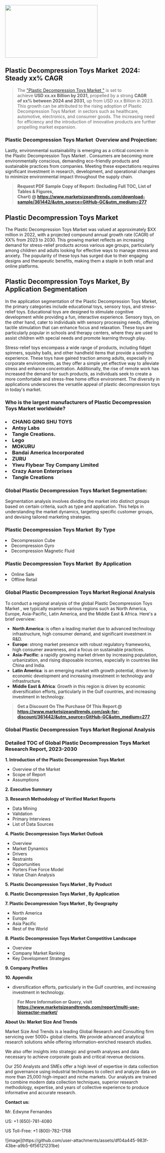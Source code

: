 <p><img class="alignnone size-medium wp-image-20088" src="https://ffe5etoiles.com/wp-content/uploads/2024/12/MST1-300x171.png" alt="" width="300" height="171" /></p><h2 id="ember46" class="ember-view reader-text-block__heading-2">Plastic Decompression Toys Market &nbsp;2024: Steady&nbsp;xx% CAGR</h2><blockquote id="ember47" class="ember-view reader-text-block__blockquote">The&nbsp;<a class="app-aware-link " href="https://www.marketsizeandtrends.com/download-sample/361442/&utm_source=GitHub-GC&utm_medium=277" target="_blank" data-test-app-aware-link="">"Plastic Decompression Toys Market "</a>&nbsp;is set to achieve&nbsp;<strong>USD&nbsp;xx.xx&nbsp;Billion by 2031,</strong>&nbsp;propelled by a strong&nbsp;<strong>CAGR of&nbsp;xx% between 2024 and 2031,</strong>&nbsp;up from USD xx.x Billion in 2023. This growth can be attributed to the rising adoption of&nbsp;Plastic Decompression Toys Market &nbsp;in sectors such as healthcare, automotive, electronics, and consumer goods. The increasing need for efficiency and the introduction of innovative products are further propelling market expansion.</blockquote><h3 id="ember48" class="ember-view reader-text-block__heading-3">Plastic Decompression Toys Market &nbsp;Overview and Projection:</h3><p id="ember49" class="ember-view reader-text-block__paragraph">Lastly, environmental sustainability is emerging as a critical concern in the&nbsp;Plastic Decompression Toys Market . Consumers are becoming more environmentally conscious, demanding eco-friendly products and sustainable practices from companies. Meeting these expectations requires significant investment in research, development, and operational changes to minimize environmental impact throughout the supply chain.</p><blockquote id="ember50" class="ember-view reader-text-block__blockquote"><strong>Request PDF Sample Copy of Report: (Including Full TOC, List of Tables &amp; Figures, Chart)&nbsp;@&nbsp;<strong><a href="https://www.marketsizeandtrends.com/download-sample/361442/&utm_source=GitHub-GC&utm_medium=277" target="_blank">https://www.marketsizeandtrends.com/download-sample/361442/&utm_source=GitHub-GC&utm_medium=277</a></strong></strong></blockquote><h3 class=""> <h2>Plastic Decompression Toys Market</h2><p>The Plastic Decompression Toys Market was valued at approximately $XX million in 2022, with a projected compound annual growth rate (CAGR) of XX% from 2023 to 2030. This growing market reflects an increasing demand for stress-relief products across various age groups, particularly among children and adults looking for effective ways to manage stress and anxiety. The popularity of these toys has surged due to their engaging designs and therapeutic benefits, making them a staple in both retail and online platforms.</p><h2>Plastic Decompression Toys Market, By Application Segmentation</h2><p>In the application segmentation of the Plastic Decompression Toys Market, the primary categories include educational toys, sensory toys, and stress-relief toys. Educational toys are designed to stimulate cognitive development while providing a fun, interactive experience. Sensory toys, on the other hand, cater to individuals with sensory processing needs, offering tactile stimulation that can enhance focus and relaxation. These toys are particularly popular in schools and therapy centers, where they are used to assist children with special needs and promote learning through play.</p><p>Stress-relief toys encompass a wide range of products, including fidget spinners, squishy balls, and other handheld items that provide a soothing experience. These toys have gained traction among adults, especially in corporate environments, as they offer a simple yet effective way to alleviate stress and enhance concentration. Additionally, the rise of remote work has increased the demand for such products, as individuals seek to create a more comfortable and stress-free home office environment. The diversity in applications underscores the versatile appeal of plastic decompression toys in today's market.</p></h3><h3 id="" class="">Who is the largest manufacturers of&nbsp;Plastic Decompression Toys Market  worldwide?</h3><h3 class=""></Li><Li>CHANG QING SHU TOYS</Li><Li> Antsy Labs</Li><Li> Tangle Creations.</Li><Li> Lego</Li><Li> MOKURU</Li><Li> Bandai America Incorporated</Li><Li> ZURU</Li><Li> Yiwu Flybear Toy Company Limited</Li><Li> Crazy Aaron Enterprises</Li><Li> Tangle Creations</h3><h3 id="ember53" class="ember-view reader-text-block__heading-3">Global&nbsp;Plastic Decompression Toys Market  Segmentation:</h3><p id="ember54" class="ember-view reader-text-block__paragraph">Segmentation analysis involves dividing the market into distinct groups based on certain criteria, such as type and application. This helps in understanding the market dynamics, targeting specific customer groups, and devising tailored marketing strategies.</p><h3 id="" class="">Plastic Decompression Toys Market &nbsp;By Type</h3><p></Li><Li>Decompression Cube</Li><Li> Decompression Gyro</Li><Li> Decompression Magnetic Fluid</p><h3 id="" class="">Plastic Decompression Toys Market &nbsp;By Application</h3><p class=""></Li><Li>Online Sale</Li><Li> Offline Retail</p><h3 id="ember62" class="ember-view reader-text-block__heading-3">Global Plastic Decompression Toys Market  Regional Analysis</h3><p id="ember63" class="ember-view reader-text-block__paragraph">To conduct a regional analysis of the global Plastic Decompression Toys Market , we typically examine various regions such as North America, Europe, Asia-Pacific, Latin America, and the Middle East &amp; Africa. Here's a brief overview:</p><ul><li><strong>North America</strong>: is often a leading market due to advanced technology infrastructure, high consumer demand, and significant investment in R&amp;D.</li><li><strong>Europe</strong>: strong market presence with robust regulatory frameworks, high consumer awareness, and a focus on sustainable practices.</li><li><strong>Asia-Pacific</strong>: a rapidly growing market driven by increasing population, urbanization, and rising disposable incomes, especially in countries like China and India.</li><li><strong>Latin America</strong>: is an emerging market with growth potential, driven by economic development and increasing investment in technology and infrastructure.</li><li><strong>Middle East &amp; Africa</strong>: Growth in this region is driven by economic diversification efforts, particularly in the Gulf countries, and increasing investment in technology.</li></ul><blockquote id="ember61" class="ember-view reader-text-block__blockquote"><strong>Get a Discount On The Purchase Of This Report @ <strong><a href="https://html-cleaner.com/" target="">https://www.marketsizeandtrends.com/ask-for-discount/361442/&utm_source=GitHub-GC&utm_medium=277</a></strong></strong></blockquote><h3 id="ember62" class="ember-view reader-text-block__heading-3">Global Plastic Decompression Toys Market  Regional Analysis</h3><h3 id="" class="">Detailed TOC of Global Plastic Decompression Toys Market  Research Report, 2023-2030</h3><p id="" class=""><strong>1. Introduction of the Plastic Decompression Toys Market </strong></p><ul><li>Overview of the Market</li><li>Scope of Report</li><li>Assumptions</li></ul><p id="" class=""><strong>2. Executive Summary</strong></p><p id="" class=""><strong>3. Research Methodology of Verified Market Reports</strong></p><ul><li>Data Mining</li><li>Validation</li><li>Primary Interviews</li><li>List of Data Sources</li></ul><p id="" class=""><strong>4. Plastic Decompression Toys Market  Outlook</strong></p><ul><li>Overview</li><li>Market Dynamics</li><li>Drivers</li><li>Restraints</li><li>Opportunities</li><li>Porters Five Force Model</li><li>Value Chain Analysis</li></ul><p id="" class=""><strong>5. Plastic Decompression Toys Market , By Product</strong></p><p id="" class=""><strong>6. Plastic Decompression Toys Market , By Application</strong></p><p id="" class=""><strong>7. Plastic Decompression Toys Market , By Geography</strong></p><ul><li>North America</li><li>Europe</li><li>Asia Pacific</li><li>Rest of the World</li></ul><p id="" class=""><strong>8. Plastic Decompression Toys Market  Competitive Landscape</strong></p><ul><li>Overview</li><li>Company Market Ranking</li><li>Key Development Strategies</li></ul><p id="" class=""><strong>9. Company Profiles</strong></p><p id="" class=""><strong>10. Appendix</strong></p><ul><li>diversification efforts, particularly in the Gulf countries, and increasing investment in technology.</li></ul><blockquote id="ember65" class="ember-view reader-text-block__blockquote"><strong>For More Information or Query, visit <strong><strong><a href="https://html-cleaner.com/" target="">https://www.marketsizeandtrends.com/report/multi-use-bioreactor-market/</a></strong></strong></strong></blockquote><p id="" class=""><strong>About Us: Market Size And Trends</strong></p><p id="" class="">Market Size And Trends is a leading Global Research and Consulting firm servicing over 5000+ global clients. We provide advanced analytical research solutions while offering information-enriched research studies.</p><p id="" class="">We also offer insights into strategic and growth analyses and data necessary to achieve corporate goals and critical revenue decisions.</p><p id="" class="">Our 250 Analysts and SMEs offer a high level of expertise in data collection and governance using industrial techniques to collect and analyze data on more than 25,000 high-impact and niche markets. Our analysts are trained to combine modern data collection techniques, superior research methodology, expertise, and years of collective experience to produce informative and accurate research.</p><p id="" class=""><strong>Contact us:</strong></p><p id="" class="">Mr. Edwyne Fernandes</p><p id="" class="">US: +1 (650)-781-4080</p><p id="" class="">US Toll-Free: +1 (800)-782-1768</p>
![image](https://github.com/user-attachments/assets/df04a445-983f-43be-a9b5-6f56121231be)
